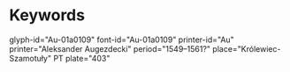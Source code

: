 # Keywords
glyph-id="Au-01a0109"
font-id="Au-01a0109"
printer-id="Au"
printer="Aleksander Augezdecki"
period="1549–1561?"
place="Królewiec-Szamotuły"
PT plate="403"
